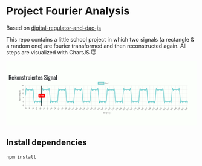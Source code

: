 # Project Fourier Analysis

Based on [digital-regulator-and-dac-js](https://gitlab.com/2tefan/digital-regulator-js)

This repo contains a little school project in which two signals (a rectangle & a random one) are fourier transformed and then reconstructed again. All steps are visualized with ChartJS :innocent:

![](gif/demo.gif)


## Install dependencies
```
npm install
```
